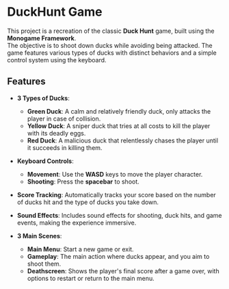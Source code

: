 # DuckHunt Game

This project is a recreation of the classic **Duck Hunt** game, built using the **Monogame Framework**.  
The objective is to shoot down ducks while avoiding being attacked. The game features various types of ducks with distinct behaviors and a simple control system using the keyboard.


## Features

- **3 Types of Ducks**: 
  - **Green Duck**: A calm and relatively friendly duck, only attacks the player in case of collision.
  - **Yellow Duck**: A sniper duck that tries at all costs to kill the player with its deadly eggs.
  - **Red Duck**: A malicious duck that relentlessly chases the player until it succeeds in killing them.
  
- **Keyboard Controls**: 
  - **Movement**: Use the **WASD** keys to move the player character.
  - **Shooting**: Press the **spacebar** to shoot.
  
- **Score Tracking**: Automatically tracks your score based on the number of ducks hit and the type of ducks you take down.
  
- **Sound Effects**: Includes sound effects for shooting, duck hits, and game events, making the experience immersive.
  
- **3 Main Scenes**:
  - **Main Menu**: Start a new game or exit.
  - **Gameplay**: The main action where ducks appear, and you aim to shoot them.
  - **Deathscreen**: Shows the player's final score after a game over, with options to restart or return to the main menu.
